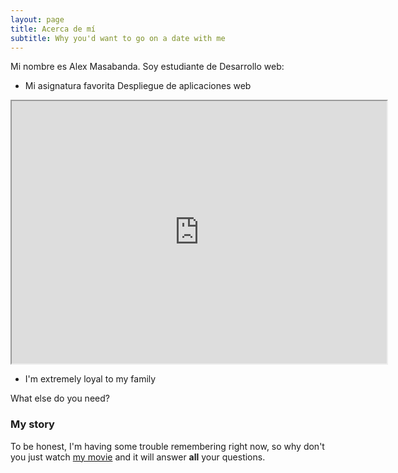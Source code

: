 ```yaml
---
layout: page
title: Acerca de mí
subtitle: Why you'd want to go on a date with me
---
```


Mi nombre es Alex Masabanda. Soy estudiante de Desarrollo web:

- Mi asignatura favorita Despliegue de aplicaciones web

<iframe width="600" height = "420"
src="https://www.youtube.com/embed/tgbNymZ7vqY">
</iframe>


- I'm extremely loyal to my family

What else do you need?

### My story

To be honest, I'm having some trouble remembering right now, so why don't you just watch [my movie](https://en.wikipedia.org/wiki/The_Princess_Bride_%28film%29) and it will answer **all** your questions.
